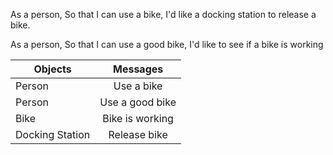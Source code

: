 As a person,
So that I can use a bike,
I'd like a docking station to release a bike.

As a person,
So that I can use a good bike,
I'd like to see if a bike is working


|Objects        | Messages      |
|---------------|:-------------:|
|Person         |Use a bike     |
|Person         |Use a good bike|
|Bike           |Bike is working|
|Docking Station|Release bike   |
